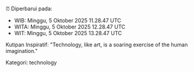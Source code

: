 ⏰ Diperbarui pada:
- WIB: Minggu, 5 Oktober 2025 11.28.47 UTC
- WITA: Minggu, 5 Oktober 2025 12.28.47 UTC
- WIT: Minggu, 5 Oktober 2025 13.28.47 UTC

Kutipan Inspiratif:
"Technology, like art, is a soaring exercise of the human imagination."


Kategori: technology

